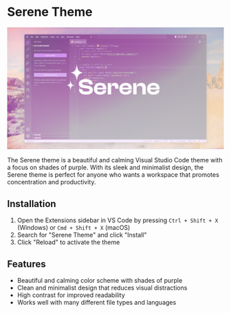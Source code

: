 # Serene Theme

![Serene Theme Screenshot](https://raw.githubusercontent.com/thisisroi/serene-theme/main/public/wallpaper.png)

The Serene theme is a beautiful and calming Visual Studio Code theme with a focus on shades of purple. With its sleek and minimalist design, the Serene theme is perfect for anyone who wants a workspace that promotes concentration and productivity.

## Installation

1. Open the Extensions sidebar in VS Code by pressing `Ctrl + Shift + X` (Windows) or `Cmd + Shift + X` (macOS)
2. Search for "Serene Theme" and click "Install"
3. Click "Reload" to activate the theme

## Features

- Beautiful and calming color scheme with shades of purple
- Clean and minimalist design that reduces visual distractions
- High contrast for improved readability
- Works well with many different file types and languages